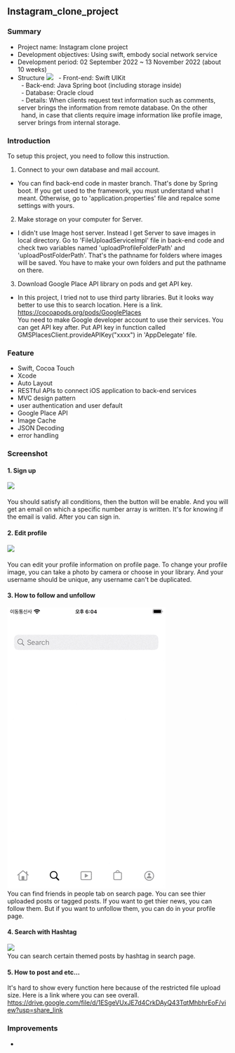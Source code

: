 ## Instagram_clone_project
### Summary
- Project name: Instagram clone project
- Development objectives: Using swift, embody social network service
- Development period: 02 September 2022 ~ 13 November 2022 (about 10 weeks)
- Structure
![](https://user-images.githubusercontent.com/91598430/201608176-aa7a2505-a504-4e1d-936f-25417d0fd3bc.jpg)
&nbsp;&nbsp;- Front-end: Swift UIKit <br/>
&nbsp;&nbsp;- Back-end: Java Spring boot (including storage inside) <br/>
&nbsp;&nbsp;- Database: Oracle cloud <br/>
&nbsp;&nbsp;- Details: When clients request text information such as comments, server brings the information from remote database. On the other &nbsp;&nbsp;hand, in case that clients require image information like profile image, server brings from internal storage.

### Introduction
To setup this project, you need to follow this instruction. 
1. Connect to your own database and mail account.
- You can find back-end code in master branch. That's done by Spring boot. If you get used to the framework, you must understand what I meant. Otherwise, go to 'application.properties' file and repalce some settings with yours.
2. Make storage on your computer for Server.
- I didn't use Image host server. Instead I get Server to save images in local directory. Go to 'FileUploadServiceImpl' file in back-end code and check two variables named 'uploadProfileFolderPath' and 'uploadPostFolderPath'. That's the pathname for folders where images will be saved. You have to make your own folders and put the pathname on there.
3. Download Google Place API library on pods and get API key.
- In this project, I tried not to use third party libraries. But it looks way better to use this to search location. Here is a link. <br/>  https://cocoapods.org/pods/GooglePlaces  <br/> You need to make Google developer account to use their services. You can get API key after. Put API key in function called GMSPlacesClient.provideAPIKey("xxxx") in 'AppDelegate' file.
### Feature
- Swift, Cocoa Touch
- Xcode
- Auto Layout
- RESTful APIs to connect iOS application to back-end services
- MVC design pattern
- user authentication and user default
- Google Place API
- Image Cache
- JSON Decoding
- error handling
### Screenshot
#### 1. Sign up <br/>  
![](https://github.com/vankoreaseoul/Instagram_clone_project/blob/main/gifs/sign_up.png)
<br/>  
You should satisfy all conditions, then the button will be enable. And you will get an email on which a specific number array is written. It's for knowing if the email is valid. After you can sign in.
#### 2. Edit profile <br/>  
![](https://github.com/vankoreaseoul/Instagram_clone_project/blob/main/gifs/edit_profile.png)
<br/>  
You can edit your profile information on profile page. To change your profile image, you can take a photo by camera or choose in your library. And your username should be unique, any username can't be duplicated. 
#### 3. How to follow and unfollow <br/>
![](https://github.com/vankoreaseoul/Instagram_clone_project/blob/main/gifs/follow.png)
<br/> 
You can find friends in people tab on search page. You can see thier uploaded posts or tagged posts. If you want to get thier news, you can follow them. But if you want to unfollow them, you can do in your profile page.  
#### 4. Search with Hashtag <br/>
![](https://github.com/vankoreaseoul/Instagram_clone_project/blob/main/gifs/hashtag.png)
<br/> 
You can search certain themed posts by hashtag in search page. 
#### 5. How to post and etc...
It's hard to show every function here because of the restricted file upload size. Here is a link where you can see overall. <br/>
https://drive.google.com/file/d/1ESgeVUxJE7d4CrkDAyQ43TqtMhbhrEoF/view?usp=share_link
### Improvements
-
